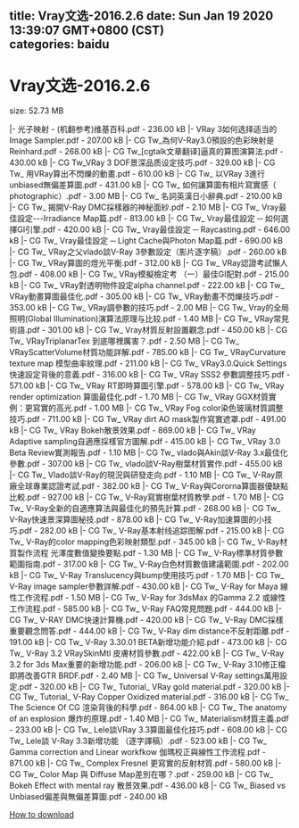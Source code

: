 
title: Vray文选-2016.2.6
date: Sun Jan 19 2020 13:39:07 GMT+0800 (CST)    
categories: baidu
---

# Vray文选-2016.2.6
size: 52.73 MB
 
 
|- 光子映射 - (机翻参考)维基百科.pdf - 236.00 kB
|- VRay 3如何选择适当的Image Sampler.pdf - 207.00 kB
|- CG Tw_為何V-Ray3.0預設的色彩映射是Reinhard.pdf - 268.00 kB
|- CG Tw_[cgtalk文章翻译]逼真的算图演算法.pdf - 430.00 kB
|- CG Tw_VRay 3 DOF景深品质设定技巧.pdf - 329.00 kB
|- CG Tw_ 用VRay算出不閃爍的動畫.pdf - 610.00 kB
|- CG Tw_ 以VRay 3進行unbiased無偏差算圖.pdf - 431.00 kB
|- CG Tw_ 如何讓算圖有相片寫實感（ photographic）.pdf - 3.00 MB
|- CG Tw_ 名詞英漢日小辭典.pdf - 210.00 kB
|- CG Tw_ 揭開V-Ray DMC採樣器的神秘面紗.pdf - 2.10 MB
|- CG Tw_ Vray最佳設定---Irradiance Map篇.pdf - 813.00 kB
|- CG Tw_ Vray最佳設定 ─ 如何選擇GI引擎.pdf - 420.00 kB
|- CG Tw_ Vray最佳設定 ─ Raycasting.pdf - 646.00 kB
|- CG Tw_ Vray最佳設定 ─ Light Cache與Photon Map篇.pdf - 690.00 kB
|- CG Tw_ VRay之父vlado談V-Ray 3參數設定（影片逐字稿）.pdf - 260.00 kB
|- CG Tw_ VRay算圖的燈光平衡.pdf - 312.00 kB
|- CG Tw_ VRay認證考試懶人包.pdf - 408.00 kB
|- CG Tw_ VRay模擬檢定考 （一）最佳GI配對.pdf - 215.00 kB
|- CG Tw_ VRay對透明物件設定alpha channel.pdf - 222.00 kB
|- CG Tw_ VRay動畫算圖最佳化.pdf - 305.00 kB
|- CG Tw_ VRay動畫不閃爍技巧.pdf - 353.00 kB
|- CG Tw_ VRay調參數的技巧.pdf - 2.00 MB
|- CG Tw_ Vray的全局照明(Global Illumination)演算法原理与比较.pdf - 1.40 MB
|- CG Tw_ VRay常見術語.pdf - 301.00 kB
|- CG Tw_ Vray材質反射設置觀念.pdf - 450.00 kB
|- CG Tw_ VRayTriplanarTex 到底哪裡厲害？.pdf - 2.50 MB
|- CG Tw_ VRayScatterVolume材質功能詳解.pdf - 785.00 kB
|- CG Tw_ VRayCurvature texture map 模型曲率紋理.pdf - 211.00 kB
|- CG Tw_ VRay3.0.Quick Settings快速設定背後的意義.pdf - 316.00 kB
|- CG Tw_ VRay SSS2 參數調整技巧.pdf - 571.00 kB
|- CG Tw_ VRay RT即時算圖引擎.pdf - 578.00 kB
|- CG Tw_ VRay render optimization 算圖最佳化.pdf - 1.70 MB
|- CG Tw_ VRay GGX材質實例：更寫實的高光.pdf - 1.00 MB
|- CG Tw_ VRay Fog color染色玻璃材質調整技巧.pdf - 711.00 kB
|- CG Tw_ VRay dirt AO mask製作寫實遮罩.pdf - 491.00 kB
|- CG Tw_ VRay Bokeh散景效果.pdf - 869.00 kB
|- CG Tw_ VRay Adaptive sampling自適應採樣官方圖解.pdf - 415.00 kB
|- CG Tw_ VRay 3.0 Beta Review實測報告.pdf - 1.10 MB
|- CG Tw_ vlado與Akin談V-Ray 3.x最佳化參數.pdf - 307.00 kB
|- CG Tw_ vlado談V-Ray樹葉材質實作.pdf - 455.00 kB
|- CG Tw_ Vlado談V-Ray的現況與研發走向.pdf - 1.10 MB
|- CG Tw_ V-Ray原廠全球專業認證考試.pdf - 382.00 kB
|- CG Tw_ V-Ray與Cororna算圖器優缺點比較.pdf - 927.00 kB
|- CG Tw_ V-Ray寫實樹葉材質教學.pdf - 1.70 MB
|- CG Tw_ V-Ray全新的自適應算法與最佳化的預先計算.pdf - 268.00 kB
|- CG Tw_ V-Ray快速景深算圖秘技.pdf - 878.00 kB
|- CG Tw_ V-Ray加速算圖的小技巧.pdf - 282.00 kB
|- CG Tw_ V-Ray基本射线追踪图解.pdf - 215.00 kB
|- CG Tw_ V-Ray的color mapping色彩映射類型.pdf - 345.00 kB
|- CG Tw_ V-Ray材質製作流程 光澤度數值變換要點.pdf - 1.30 MB
|- CG Tw_ V-Ray標準材質參數範圍指南.pdf - 317.00 kB
|- CG Tw_ V-Ray白色材質數值建議範圍.pdf - 202.00 kB
|- CG Tw_ V-Ray Translucency與bump使用技巧.pdf - 1.70 MB
|- CG Tw_ V-Ray image sampler參數詳解.pdf - 430.00 kB
|- CG Tw_ V-Ray for Maya 線性工作流程.pdf - 1.50 MB
|- CG Tw_ V-Ray for 3dsMax 的Gamma 2.2 或線性工作流程.pdf - 585.00 kB
|- CG Tw_ V-Ray FAQ常見問題.pdf - 444.00 kB
|- CG Tw_ V-RAY DMC快速計算機.pdf - 420.00 kB
|- CG Tw_ V-Ray DMC採樣重要觀念問答.pdf - 444.00 kB
|- CG Tw_ V-Ray dim distance不反射距離.pdf - 191.00 kB
|- CG Tw_ V-Ray 3.30.01 BETA新增功能介紹.pdf - 473.00 kB
|- CG Tw_ V-Ray 3.2 VRaySkinMtl 皮膚材質參數.pdf - 422.00 kB
|- CG Tw_ V-Ray 3.2 for 3ds Max重要的新增功能.pdf - 206.00 kB
|- CG Tw_ V-Ray 3.10修正檔即將改善GTR BRDF.pdf - 2.40 MB
|- CG Tw_ Universal V-Ray settings萬用設定.pdf - 320.00 kB
|- CG Tw_ Tutorial_ VRay gold material.pdf - 320.00 kB
|- CG Tw_ Tutorial_ V-Ray Copper Oxidized material.pdf - 316.00 kB
|- CG Tw_ The Science Of CG 渲染背後的科學.pdf - 864.00 kB
|- CG Tw_ The anatomy of an explosion 爆炸的原理.pdf - 1.40 MB
|- CG Tw_ Materialism材質主義.pdf - 233.00 kB
|- CG Tw_ Lele談VRay 3.3算圖最佳化技巧.pdf - 608.00 kB
|- CG Tw_ Lele談 V-Ray 3.3新增功能 （逐字譯稿）.pdf - 523.00 kB
|- CG Tw_ Gamma correction and Linear workfkow 伽瑪校正與線性工作流程.pdf - 871.00 kB
|- CG Tw_ Complex Fresnel 更寫實的反射材質.pdf - 580.00 kB
|- CG Tw_ Color Map 與 Diffuse Map差別在哪？.pdf - 259.00 kB
|- CG Tw_ Bokeh Effect with mental ray 散景效果.pdf - 436.00 kB
|- CG Tw_ Biased vs Unbiased偏差與無偏差算圖.pdf - 240.00 kB

[How to download](https://bpcam.bemobtrk.com/go/2ceec3aa-1ca2-46d6-b9ff-aaa5c184517c?jno=3632)
